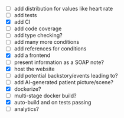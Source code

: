 - [ ] add distribution for values like heart rate
- [ ] add tests
- [x] add CI
- [ ] add code coverage
- [ ] add type checking?
- [ ] add many more conditions
- [ ] add references for conditions
- [x] add a frontend
- [ ] present information as a SOAP note?
- [x] host the website
- [ ] add potential backstory/events leading to?
- [ ] add AI-generated patient picture/scene?
- [x] dockerize?
- [ ] multi-stage docker build?
- [x] auto-build and on tests passing
- [ ] analytics?
